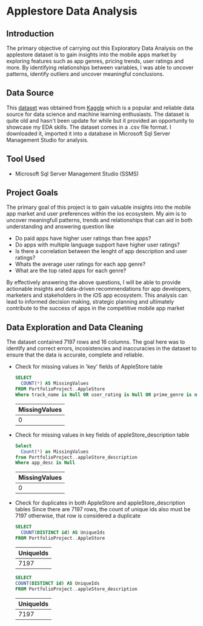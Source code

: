 # Applestore Data Analysis

## Introduction
The primary objective of carrying out this Exploratory Data Analysis on the applestore dataset is to gain insights into the mobile apps market by exploring features such as app genres, pricing trends, user ratings and more.
By identifying relationships between variables, I was able to uncover patterns, identify outliers and uncover meaningful conclusions. 

## Data Source
This [dataset](https://www.kaggle.com/datasets/ramamet4/app-store-apple-data-set-10k-apps) was obtained from [Kaggle](https://www.kaggle.com) which is a popular and reliable data source for data science and machine learning enthusiasts. The dataset is quite old and hasn't been update for while but it provided an opportunity to showcase my EDA skills. The dataset comes in a .csv file format. I downloaded it, imported it into a database in Microsoft Sql Server Management Studio for analysis.

## Tool Used 
* Microsoft Sql Server Management Studio (SSMS)

## Project Goals
The primary goal of this project is to gain valuable insights into the mobile app market and user preferences within the ios ecosystem.
My aim is to uncover meaningfull patterns, trends and relationships that can aid in both understanding and answering question like
* Do paid apps have higher user ratings than free apps?
* Do apps with multiple language support have higher user ratings?
* Is there a correlation between the lenght of app description and user ratings?
* Whats the average user ratings for each app genre?
* What are the top rated apps for each genre?

By effectively answering the above questions, I will be able to provide actionable insights and data-driven recommendations for app developers, marketers and stakeholders in the iOS app ecosystem. This analysis can lead to informed decision making, strategic planning and ultimately contribute to the success of apps in the competitive mobile app market

## Data Exploration and Data Cleaning
The dataset contained 7197 rows and 16 columns. The goal here was to identify and correct errors, incosistencies and inaccuracies in the dataset to ensure that the data is accurate, complete and reliable. 
* Check for missing values in 'key' fields of AppleStore table
  ```sql
  SELECT 
    COUNT(*) AS MissingValues 
  FROM PortfolioProject..AppleStore
  Where track_name is Null OR user_rating is Null OR prime_genre is null
  ```

    | MissingValues |
  |-------------------|
  | 0             |
  
* Check for missing values in key fields of appleStore_description table
  ```sql
  Select
    Count(*) as MissingValues 
  from PortfolioProject..appleStore_description 
  Where app_desc is Null

  ```

  | MissingValues |
  |-------------------|
  | 0             |


* Check for duplicates in both AppleStore and appleStore_description tables
  Since there are 7197 rows, the count of unique ids also must be 7197 otherwise, that row is considered a duplicate
  ```sql
  SELECT 
  	COUNT(DISTINCT id) AS UniqueIds
  FROM PortfolioProject..AppleStore
  ```

  | UniqueIds |
  |-------------|
  | 7197 |

    ```sql
  SELECT 
  	COUNT(DISTINCT id) AS UniqueIds
  FROM PortfolioProject..appleStore_description
  ```

  | UniqueIds |
  |-------------|
  | 7197 |
